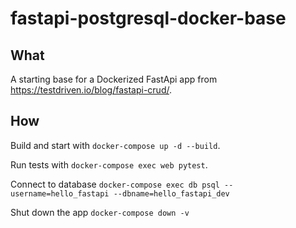 # fastapi-postgresql-docker-base

## What

A starting base for a Dockerized FastApi app from https://testdriven.io/blog/fastapi-crud/.

## How

Build and start with `docker-compose up -d --build`.

Run tests with `docker-compose exec web pytest`.

Connect to database `docker-compose exec db psql --username=hello_fastapi --dbname=hello_fastapi_dev`

Shut down the app `docker-compose down -v`
